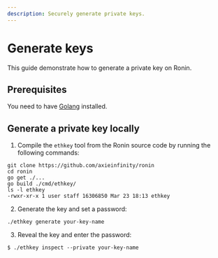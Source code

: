 ```yaml
---
description: Securely generate private keys.
---
```


# Generate keys
This guide demonstrate how to generate a private key on Ronin.

## Prerequisites
You need to have [Golang](https://go.dev/doc/install) installed.

## Generate a private key locally
1. Compile the `ethkey` tool from the Ronin source code by running the following commands:
```
git clone https://github.com/axieinfinity/ronin
cd ronin
go get ./...
go build ./cmd/ethkey/
ls -l ethkey 
-rwxr-xr-x 1 user staff 16306850 Mar 23 18:13 ethkey
```

2. Generate the key and set a password:
```
./ethkey generate your-key-name
```

3. Reveal the key and enter the password:

```
$ ./ethkey inspect --private your-key-name
```
